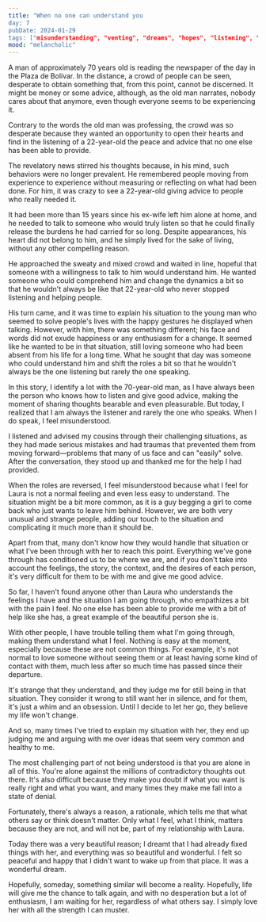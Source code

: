```yaml
---
title: "When no one can understand you
day: 7
pubDate: 2024-01-29
tags: ["misunderstanding", "venting", "dreams", "hopes", "listening", "reflection", "love", "advice" ]
mood: "melancholic"
---
```


A man of approximately 70 years old is reading the newspaper of the day in the Plaza de Bolívar. In the distance, a crowd of people can be seen, desperate to obtain something that, from this point, cannot be discerned. It might be money or some advice, although, as the old man narrates, nobody cares about that anymore, even though everyone seems to be experiencing it.

Contrary to the words the old man was professing, the crowd was so desperate because they wanted an opportunity to open their hearts and find in the listening of a 22-year-old the peace and advice that no one else has been able to provide.

The revelatory news stirred his thoughts because, in his mind, such behaviors were no longer prevalent. He remembered people moving from experience to experience without measuring or reflecting on what had been done. For him, it was crazy to see a 22-year-old giving advice to people who really needed it.

It had been more than 15 years since his ex-wife left him alone at home, and he needed to talk to someone who would truly listen so that he could finally release the burdens he had carried for so long. Despite appearances, his heart did not belong to him, and he simply lived for the sake of living, without any other compelling reason.

He approached the sweaty and mixed crowd and waited in line, hopeful that someone with a willingness to talk to him would understand him. He wanted someone who could comprehend him and change the dynamics a bit so that he wouldn't always be like that 22-year-old who never stopped listening and helping people.

His turn came, and it was time to explain his situation to the young man who seemed to solve people's lives with the happy gestures he displayed when talking. However, with him, there was something different; his face and words did not exude happiness or any enthusiasm for a change. It seemed like he wanted to be in that situation, still loving someone who had been absent from his life for a long time. What he sought that day was someone who could understand him and shift the roles a bit so that he wouldn't always be the one listening but rarely the one speaking.

In this story, I identify a lot with the 70-year-old man, as I have always been the person who knows how to listen and give good advice, making the moment of sharing thoughts bearable and even pleasurable. But today, I realized that I am always the listener and rarely the one who speaks. When I do speak, I feel misunderstood.

I listened and advised my cousins through their challenging situations, as they had made serious mistakes and had traumas that prevented them from moving forward—problems that many of us face and can "easily" solve. After the conversation, they stood up and thanked me for the help I had provided.

When the roles are reversed, I feel misunderstood because what I feel for Laura is not a normal feeling and even less easy to understand. The situation might be a bit more common, as it is a guy begging a girl to come back who just wants to leave him behind. However, we are both very unusual and strange people, adding our touch to the situation and complicating it much more than it should be.

Apart from that, many don't know how they would handle that situation or what I've been through with her to reach this point. Everything we've gone through has conditioned us to be where we are, and if you don't take into account the feelings, the story, the context, and the desires of each person, it's very difficult for them to be with me and give me good advice.

So far, I haven't found anyone other than Laura who understands the feelings I have and the situation I am going through, who empathizes a bit with the pain I feel. No one else has been able to provide me with a bit of help like she has, a great example of the beautiful person she is.

With other people, I have trouble telling them what I'm going through, making them understand what I feel. Nothing is easy at the moment, especially because these are not common things. For example, it's not normal to love someone without seeing them or at least having some kind of contact with them, much less after so much time has passed since their departure.

It's strange that they understand, and they judge me for still being in that situation. They consider it wrong to still want her in silence, and for them, it's just a whim and an obsession. Until I decide to let her go, they believe my life won't change.

And so, many times I've tried to explain my situation with her, they end up judging me and arguing with me over ideas that seem very common and healthy to me.

The most challenging part of not being understood is that you are alone in all of this. You're alone against the millions of contradictory thoughts out there. It's also difficult because they make you doubt if what you want is really right and what you want, and many times they make me fall into a state of denial.

Fortunately, there's always a reason, a rationale, which tells me that what others say or think doesn't matter. Only what I feel, what I think, matters because they are not, and will not be, part of my relationship with Laura.

Today there was a very beautiful reason; I dreamt that I had already fixed things with her, and everything was so beautiful and wonderful. I felt so peaceful and happy that I didn't want to wake up from that place. It was a wonderful dream.

Hopefully, someday, something similar will become a reality. Hopefully, life will give me the chance to talk again, and with no desperation but a lot of enthusiasm, I am waiting for her, regardless of what others say. I simply love her with all the strength I can muster.